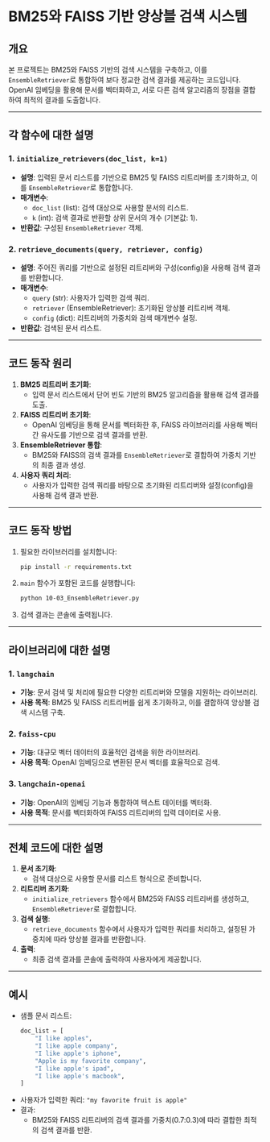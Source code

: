 # BM25와 FAISS 기반 앙상블 검색 시스템

## 개요
본 프로젝트는 BM25와 FAISS 기반의 검색 시스템을 구축하고, 이를 `EnsembleRetriever`로 통합하여 보다 정교한 검색 결과를 제공하는 코드입니다. OpenAI 임베딩을 활용해 문서를 벡터화하고, 서로 다른 검색 알고리즘의 장점을 결합하여 최적의 결과를 도출합니다.

---

## 각 함수에 대한 설명

### 1. `initialize_retrievers(doc_list, k=1)`
- **설명**: 입력된 문서 리스트를 기반으로 BM25 및 FAISS 리트리버를 초기화하고, 이를 `EnsembleRetriever`로 통합합니다.
- **매개변수**:
  - `doc_list` (list): 검색 대상으로 사용할 문서의 리스트.
  - `k` (int): 검색 결과로 반환할 상위 문서의 개수 (기본값: 1).
- **반환값**: 구성된 `EnsembleRetriever` 객체.

### 2. `retrieve_documents(query, retriever, config)`
- **설명**: 주어진 쿼리를 기반으로 설정된 리트리버와 구성(config)을 사용해 검색 결과를 반환합니다.
- **매개변수**:
  - `query` (str): 사용자가 입력한 검색 쿼리.
  - `retriever` (EnsembleRetriever): 초기화된 앙상블 리트리버 객체.
  - `config` (dict): 리트리버의 가중치와 검색 매개변수 설정.
- **반환값**: 검색된 문서 리스트.

---

## 코드 동작 원리
1. **BM25 리트리버 초기화**:
   - 입력 문서 리스트에서 단어 빈도 기반의 BM25 알고리즘을 활용해 검색 결과를 도출.
2. **FAISS 리트리버 초기화**:
   - OpenAI 임베딩을 통해 문서를 벡터화한 후, FAISS 라이브러리를 사용해 벡터 간 유사도를 기반으로 검색 결과를 반환.
3. **EnsembleRetriever 통합**:
   - BM25와 FAISS의 검색 결과를 `EnsembleRetriever`로 결합하여 가중치 기반의 최종 결과 생성.
4. **사용자 쿼리 처리**:
   - 사용자가 입력한 검색 쿼리를 바탕으로 초기화된 리트리버와 설정(config)을 사용해 검색 결과 반환.

---

## 코드 동작 방법
1. 필요한 라이브러리를 설치합니다:
   ```bash
   pip install -r requirements.txt
   ```

2. `main` 함수가 포함된 코드를 실행합니다:
   ```bash
   python 10-03_EnsembleRetriever.py
   ```
3. 검색 결과는 콘솔에 출력됩니다.

---

## 라이브러리에 대한 설명

### 1. `langchain`
- **기능**: 문서 검색 및 처리에 필요한 다양한 리트리버와 모델을 지원하는 라이브러리.
- **사용 목적**: BM25 및 FAISS 리트리버를 쉽게 초기화하고, 이를 결합하여 앙상블 검색 시스템 구축.

### 2. `faiss-cpu`
- **기능**: 대규모 벡터 데이터의 효율적인 검색을 위한 라이브러리.
- **사용 목적**: OpenAI 임베딩으로 변환된 문서 벡터를 효율적으로 검색.

### 3. `langchain-openai`
- **기능**: OpenAI의 임베딩 기능과 통합하여 텍스트 데이터를 벡터화.
- **사용 목적**: 문서를 벡터화하여 FAISS 리트리버의 입력 데이터로 사용.

---

## 전체 코드에 대한 설명
1. **문서 초기화**:
   - 검색 대상으로 사용할 문서를 리스트 형식으로 준비합니다.
2. **리트리버 초기화**:
   - `initialize_retrievers` 함수에서 BM25와 FAISS 리트리버를 생성하고, `EnsembleRetriever`로 결합합니다.
3. **검색 실행**:
   - `retrieve_documents` 함수에서 사용자가 입력한 쿼리를 처리하고, 설정된 가중치에 따라 앙상블 결과를 반환합니다.
4. **출력**:
   - 최종 검색 결과를 콘솔에 출력하여 사용자에게 제공합니다.

---

## 예시
- 샘플 문서 리스트:
  ```python
  doc_list = [
      "I like apples",
      "I like apple company",
      "I like apple's iphone",
      "Apple is my favorite company",
      "I like apple's ipad",
      "I like apple's macbook",
  ]
  ```
- 사용자가 입력한 쿼리: `"my favorite fruit is apple"`
- 결과:
  - BM25와 FAISS 리트리버의 검색 결과를 가중치(0.7:0.3)에 따라 결합한 최적의 검색 결과를 반환.